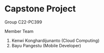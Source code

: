 # Capstone Project
Group C22-PC399

Member Team
1. Kenwi Konghardijunanto (Cloud Computing)
2. Bayu Pangestu  (Mobile Developer)
